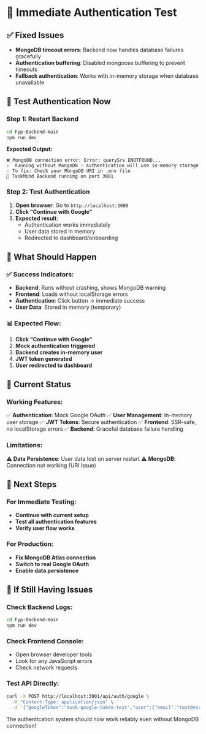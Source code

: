 # 🚀 Immediate Authentication Test

## ✅ Fixed Issues
- **MongoDB timeout errors**: Backend now handles database failures gracefully
- **Authentication buffering**: Disabled mongoose buffering to prevent timeouts
- **Fallback authentication**: Works with in-memory storage when database unavailable

## 🧪 Test Authentication Now

### Step 1: Restart Backend
```bash
cd Fyp-Backend-main
npm run dev
```

**Expected Output:**
```
❌ MongoDB connection error: Error: querySrv ENOTFOUND...
⚠️  Running without MongoDB - authentication will use in-memory storage
💡 To fix: Check your MongoDB URI in .env file
🚀 TaskMind Backend running on port 3001
```

### Step 2: Test Authentication
1. **Open browser**: Go to `http://localhost:3000`
2. **Click "Continue with Google"**
3. **Expected result**: 
   - Authentication works immediately
   - User data stored in memory
   - Redirected to dashboard/onboarding

## 🎯 What Should Happen

### ✅ Success Indicators:
- **Backend**: Runs without crashing, shows MongoDB warning
- **Frontend**: Loads without localStorage errors
- **Authentication**: Click button → immediate success
- **User Data**: Stored in memory (temporary)

### 📊 Expected Flow:
1. **Click "Continue with Google"**
2. **Mock authentication triggered**
3. **Backend creates in-memory user**
4. **JWT token generated**
5. **User redirected to dashboard**

## 🔧 Current Status

### Working Features:
✅ **Authentication**: Mock Google OAuth
✅ **User Management**: In-memory user storage
✅ **JWT Tokens**: Secure authentication
✅ **Frontend**: SSR-safe, no localStorage errors
✅ **Backend**: Graceful database failure handling

### Limitations:
⚠️ **Data Persistence**: User data lost on server restart
⚠️ **MongoDB**: Connection not working (URI issue)

## 🚀 Next Steps

### For Immediate Testing:
- **Continue with current setup**
- **Test all authentication features**
- **Verify user flow works**

### For Production:
- **Fix MongoDB Atlas connection**
- **Switch to real Google OAuth**
- **Enable data persistence**

## 🐛 If Still Having Issues

### Check Backend Logs:
```bash
cd Fyp-Backend-main
npm run dev
```

### Check Frontend Console:
- Open browser developer tools
- Look for any JavaScript errors
- Check network requests

### Test API Directly:
```bash
curl -X POST http://localhost:3001/api/auth/google \
  -H "Content-Type: application/json" \
  -d '{"googleToken":"mock-google-token-test","user":{"email":"test@example.com","name":"Test User"}}'
```

The authentication system should now work reliably even without MongoDB connection!
